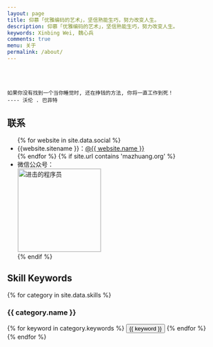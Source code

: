 ```yaml
---
layout: page
title: 仰慕「优雅编码的艺术」，坚信熟能生巧，努力改变人生。
description: 仰慕「优雅编码的艺术」，坚信熟能生巧，努力改变人生。
keywords: Xinbing Wei, 魏心兵
comments: true
menu: 关于
permalink: /about/
---
```


<br/><br/>

    如果你没有找到一个当你睡觉时, 还在挣钱的方法, 你将一直工作到死！
    ---- 沃伦 . 巴菲特

## 联系

<ul>
{% for website in site.data.social %}
<li>{{website.sitename }}：<a href="{{ website.url }}" target="_blank">@{{ website.name }}</a></li>
{% endfor %}
{% if site.url contains 'mazhuang.org' %}
<li>
微信公众号：<br />
<img style="height:192px;width:192px;border:1px solid lightgrey;" src="{{ site.url }}/assets/images/qrcode.jpg" alt="进击的程序员" />
</li>
{% endif %}
</ul>

## Skill Keywords

{% for category in site.data.skills %}

### {{ category.name }}

<div class="btn-inline">
{% for keyword in category.keywords %}
<button class="btn btn-outline" type="button">{{ keyword }}</button>
{% endfor %}
</div>
{% endfor %}
